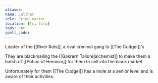 ```yaml
---
aliases:
name: Calthar
role: Crime master
location: [fc, fclq]
tags: npc
spell_code:
---
```


Leader of the [[River Rats]], a rival criminal gang to [[The Cudgel]]'s

They are blackmailing the [[Gakrern Tallore|alchemist]] to make them a batch of [[Potion of Heroism]] for them to sell into the black market.

Unfortunately for them [[The Cudgel]] has a mole at a senior level and is aware of their activities.